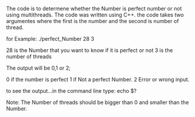 

The code is to determene whether the Number is perfect number or not using multithreads. The code was written using C++. the code takes two argumentes where the first is the number and the second is number of thread.

for Example: ./perfect_Number 28 3

28 is the Number that you want to know if it is perfect or not
3 is the number of threads 

The output will be 0,1 or 2;

0 if the number is perfect 1 if Not a perfect Number. 2 Error or wrong input.

to see the output...in the command line type: echo $?

Note: The Number of threads should be bigger than 0 and smaller than the Number.

